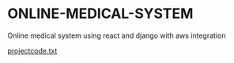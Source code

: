 # ONLINE-MEDICAL-SYSTEM
Online medical system using react and django with aws integration

[projectcode.txt](https://github.com/valivetisriramsai/ONLINE-MEDICAL-SYSTEM/files/8700619/projectcode.txt)

